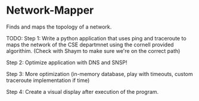# Network-Mapper
Finds and maps the topology of a network.


TODO:
  Step 1: Write a python application that uses ping and traceroute to maps the 
    network of the CSE departmnet using the cornell provided algorithim. (Check
    with Shaym to make sure we're on the correct path)

  Step 2: Optimize application with DNS and SNSP!

  Step 3: More optimization (in-memory database, play with timeouts, custom
    traceroute implementation if time)

  Step 4: Create a visual display after execution of the program.
